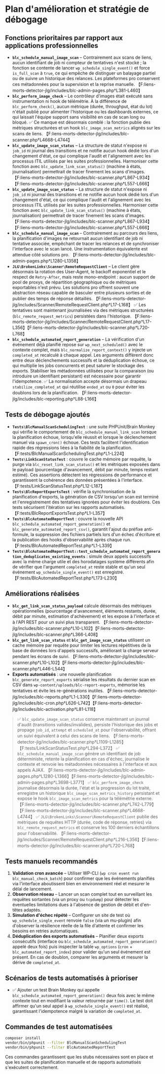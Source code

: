 # Plan d'amélioration et stratégie de débogage

## Fonctions prioritaires par rapport aux applications professionnelles

- **`blc_schedule_manual_image_scan`** – Contrairement aux scans de liens, aucun identifiant de job ni compteur de tentatives n'est stocké ; la fonction se contente de lancer `wp_schedule_single_event()` et force `is_full_scan` à `true`, ce qui empêche de distinguer un balayage partiel ou de suivre un historique des relances. Les plateformes pro conservent ces métadonnées pour la supervision et la reprise manuelle. 【F:liens-morts-detector-jlg/includes/blc-admin-pages.php†L381-L460】
- **`blc_perform_image_check`** – Le contrôleur d'images était exécuté sans instrumentation ni hook de télémétrie. À la différence de `blc_perform_check()`, aucun métrique (durée, throughput, état du lot) n'était publié pour alimenter l'historique ou les dashboards externes, ce qui laissait l'équipe support sans visibilité en cas de scan long ou bloqué. ✅ Ce manque est désormais comblé : la fonction publie des métriques structurées et un hook `blc_image_scan_metrics` alignés sur les scans de liens. 【F:liens-morts-detector-jlg/includes/blc-scanner.php†L4668-L4744】
- **`blc_update_image_scan_status`** – La structure de statut n'expose ni `job_id` ni journal des transitions et ne notifie aucun hook dédié lors d'un changement d'état, ce qui complique l'audit et l'alignement avec les processus ITIL utilisés par les suites professionnelles. Harmoniser cette fonction avec `blc_update_link_scan_status()` (machine à états, journalisation) permettrait de tracer finement les scans d'images. 【F:liens-morts-detector-jlg/includes/blc-scanner.php†L867-L934】【F:liens-morts-detector-jlg/includes/blc-scanner.php†L557-L666】
- **`blc_update_image_scan_status`** – La structure de statut n'expose ni `job_id` ni journal des transitions et ne notifie aucun hook dédié lors d'un changement d'état, ce qui complique l'audit et l'alignement avec les processus ITIL utilisés par les suites professionnelles. Harmoniser cette fonction avec `blc_update_link_scan_status()` (machine à états, journalisation) permettrait de tracer finement les scans d'images. 【F:liens-morts-detector-jlg/includes/blc-scanner.php†L867-L934】【F:liens-morts-detector-jlg/includes/blc-scanner.php†L557-L666】
- **`blc_schedule_manual_image_scan`** – Contrairement au parcours des liens, la planification d'images ne retournait aucun identifiant de job ni tentative associée, empêchant de tracer les relances et de synchroniser l'interface avec le scan lancé. Une instrumentation équivalente est attendue côté solutions pro. 【F:liens-morts-detector-jlg/includes/blc-admin-pages.php†L1280-L1358】
- **`JLG\BrokenLinks\Scanner\RemoteRequestClient`** – Le client gère désormais la rotation des User-Agent, le backoff exponentiel et le respect de `Retry-After`, mais reste mono-endpoint : aucun support de pool de proxys, de répartition géographique ou de métriques exportables n'est prévu. Les solutions pro offrent souvent une abstraction réseau capable de basculer entre plusieurs sorties et de publier des temps de réponse détaillés. 【F:liens-morts-detector-jlg/includes/Scanner/RemoteRequestClient.php†L17-L168】 ✅ Les tentatives sont maintenant journalisées via des métriques structurées (`blc_remote_request_metrics`) persistées dans l'historique. 【F:liens-morts-detector-jlg/includes/Scanner/RemoteRequestClient.php†L17-L356】【F:liens-morts-detector-jlg/includes/blc-scanner.php†L720-L768】
- **`blc_schedule_automated_report_generation`** – La vérification d'un événement déjà planifié repose sur `wp_next_scheduled()` avec le contexte complet, mais `blc_normalize_report_context()` y injecte un `completed_at` recalculé à chaque appel. Les arguments diffèrent donc entre deux déclenchements successifs et la déduplication échoue, ce qui multiplie les jobs concurrents et peut saturer le stockage des exports. Stabiliser les métadonnées utilisées pour la comparaison (ou introduire un identifiant persistant) est nécessaire pour garantir l'idempotence. ✅ La normalisation accepte désormais un drapeau `stabilize_completed_at` qui réutilise `ended_at` ou `0` pour éviter les doublons lors de la planification. 【F:liens-morts-detector-jlg/includes/blc-reporting.php†L88-L166】
## Tests de débogage ajoutés

- **`Tests\BlcManualScanSchedulingTest`** : une suite PHPUnit/Brain Monkey qui vérifie le comportement de `blc_schedule_manual_link_scan` lorsque la planification échoue, lorsqu'elle réussit et lorsque le déclenchement manuel via `spawn_cron()` échoue. Ces tests facilitent l'identification rapide des régressions liées à la fiabilité de la planification. 【F:tests/BlcManualScanSchedulingTest.php†L1-L224】
- **`Tests\LinkScanStatusTest`** : couvre le cache mémoire par requête, la purge via `blc_reset_link_scan_status()` et les métriques exposées dans le payload (pourcentage d'avancement, débit par minute, temps restant estimé). Ces assertions détectent les régressions de performance et garantissent la cohérence des données présentées à l'interface. 【F:tests/LinkScanStatusTest.php†L12-L187】
- **`Tests\BlcReportExportsTest`** : vérifie la synchronisation de la planification d'exports, la génération de CSV lorsqu'un scan est terminé et l'enregistrement des tentatives ignorées pour éviter les doublons. Ces tests sécurisent l'itération sur les rapports automatisés. 【F:tests/BlcReportExportsTest.php†L1-L357】
- **`Tests\BlcAutomatedReportTest`** : couvre la nouvelle API `blc_schedule_automated_report_generation()` et `blc_generate_automated_report_csv()`, garantit l'ajout du préfixe anti-formule, la suppression des fichiers partiels lors d'un échec d'écriture et la publication des hooks d'observabilité après chaque run. 【F:tests/BlcAutomatedReportTest.php†L1-L339】
- **`Tests\BlcAutomatedReportTest::test_schedule_automated_report_generation_deduplicates_existing_events`** : simule deux appels successifs avec la même charge utile et des horodatages système différents afin de vérifier que l'argument `completed_at` reste stable et qu'un seul événement `wp_schedule_single_event()` est enregistré. 【F:tests/BlcAutomatedReportTest.php†L173-L230】

## Améliorations réalisées

- **`blc_get_link_scan_status_payload`** calcule désormais des métriques opérationnelles (pourcentage d'avancement, éléments restants, durée, débit par minute, estimation d'achèvement) et les expose à l'interface et à l'API REST pour un suivi plus transparent. 【F:liens-morts-detector-jlg/includes/blc-scanner.php†L10-L102】【F:liens-morts-detector-jlg/includes/blc-scanner.php†L366-L408】
- **`blc_get_link_scan_status`** et **`blc_get_image_scan_status`** utilisent un cache mémoire par requête pour limiter les lectures répétitives de la base de données lors d'appels successifs, améliorant la charge serveur pendant les écrans de suivi. 【F:liens-morts-detector-jlg/includes/blc-scanner.php†L10-L102】【F:liens-morts-detector-jlg/includes/blc-scanner.php†L446-L544】
- **Exports automatisés** : une nouvelle planification `blc_generate_report_exports` sérialise les résultats du dernier scan en CSV dans `wp-content/uploads/blc-report-exports`, mémorise les tentatives et évite les re-générations inutiles. 【F:liens-morts-detector-jlg/includes/blc-reports.php†L1-L330】【F:liens-morts-detector-jlg/includes/blc-cron.php†L626-L742】【F:liens-morts-detector-jlg/includes/blc-activation.php†L81-L118】

> ✅ `blc_update_image_scan_status` conserve maintenant un journal d'audit (transitions valides/invalides), persiste l'historique des jobs et propage `job_id`, `attempt` et `scheduled_at` pour l'observabilité, offrant un suivi équivalent à celui des scans de liens. 【F:liens-morts-detector-jlg/includes/blc-scanner.php†L1109-L1285】【F:tests/LinkScanStatusTest.php†L294-L372】
> ✅ `blc_schedule_manual_image_scan` génère un identifiant de job déterministe, retente la planification en cas d'échec, journalise le contexte et renvoie les métadonnées nécessaires à l'interface et aux appels AJAX. 【F:liens-morts-detector-jlg/includes/blc-admin-pages.php†L1280-L1366】【F:liens-morts-detector-jlg/includes/blc-admin-pages.php†L3698-L3771】
> ✅ `blc_perform_image_check` journalise désormais la durée, l'état et la progression du lot traité, enregistre un historique `blc_image_scan_metrics_history` persistant et expose le hook `blc_image_scan_metrics` pour la télémétrie externe. 【F:liens-morts-detector-jlg/includes/blc-scanner.php†L742-L779】【F:liens-morts-detector-jlg/includes/blc-scanner.php†L4668-L4744】
> ✅ `JLG\BrokenLinks\Scanner\RemoteRequestClient` publie des métriques de requêtes HTTP (durée, code de réponse, retries) via `blc_remote_request_metrics` et conserve les 100 derniers échantillons pour l'observabilité. 【F:liens-morts-detector-jlg/includes/Scanner/RemoteRequestClient.php†L216-L356】【F:liens-morts-detector-jlg/includes/blc-scanner.php†L720-L768】

## Tests manuels recommandés

1. **Validation cron avancée** – Utiliser WP-CLI (`wp cron event run blc_manual_check_batch`) pour confirmer que les événements planifiés via l'interface aboutissent bien en environnement réel et mesurer le délai de lancement.
2. **Observation réseau** – Lancer un scan complet tout en surveillant les requêtes sortantes (via un proxy ou `tcpdump`) pour détecter les éventuelles limitations dues à l'absence de gestion de débit et d'en-têtes adaptés.
3. **Simulation d'échec répété** – Configurer un site de test où `wp_schedule_single_event` renvoie `false` (via un mu-plugin) afin d'observer la résilience réelle de la file d'attente et confirmer les besoins en retries automatiques.
4. **Déduplication des exports automatisés** – Planifier deux exports consécutifs (interface ou `blc_schedule_automated_report_generation()` appelé deux fois) puis inspecter la table `wp_options` (`cron` + `blc_automated_report_index`) pour valider qu'un seul événement est présent. En cas de doublon, comparer les arguments et mesurer la dérive de `completed_at`.

## Scénarios de tests automatisés à prioriser

- ✅ Ajouter un test Brain Monkey qui appelle `blc_schedule_automated_report_generation()` deux fois avec le même contexte tout en modifiant la valeur retournée par `time()`. Le test doit affirmer qu'un seul appel à `wp_schedule_single_event()` est réalisé, garantissant l'idempotence malgré la variation de `completed_at`.

## Commandes de test automatisées

```bash
composer install
vendor/bin/phpunit --filter BlcManualScanSchedulingTest
vendor/bin/phpunit --filter BlcAutomatedReportTest
```
Ces commandes garantissent que les stubs nécessaires sont en place et que les suites de planification manuelle et de rapports automatisés s'exécutent correctement.
